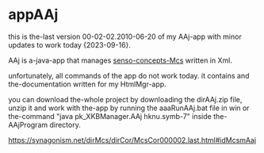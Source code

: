 # appAAj

this is the-last version 00-02-02.2010-06-20 of my AAj-app with minor updates to work today {2023-09-16}.

AAj is a-java-app that manages [senso-concepts-Mcs](https://synagonism.net/dirMcs/dirCor/McsCor000002.last.html#idOverview) written in Xml.

unfortunately, all commands of the app do not work today.
it contains and the-documentation written for my HtmlMgr-app.

you can download the-whole project by downloading the dirAAj.zip file, unzip it and work with the-app by running the aaaRunAAj.bat file in win or the-command "java pk_XKBManager.AAj hknu.symb-7" inside the-AAjProgram directory.

https://synagonism.net/dirMcs/dirCor/McsCor000002.last.html#idMcsmAaj